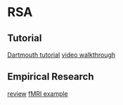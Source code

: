 # RSA

## Tutorial
[Dartmouth tutorial](https://dartbrains.org/content/RSA.html)
[video walkthrough](https://www.youtube.com/watch?v=ufGtuT_J75w&list=PLEE6ggCEJ0H0KOlMKx_PUVB_16VoCfGj9&index=30)

## Empirical Research
[review](https://www.sciencedirect.com/science/article/pii/S1053811920303153)
[fMRI example](https://www.sciencedirect.com/science/article/pii/S1053811920303372)